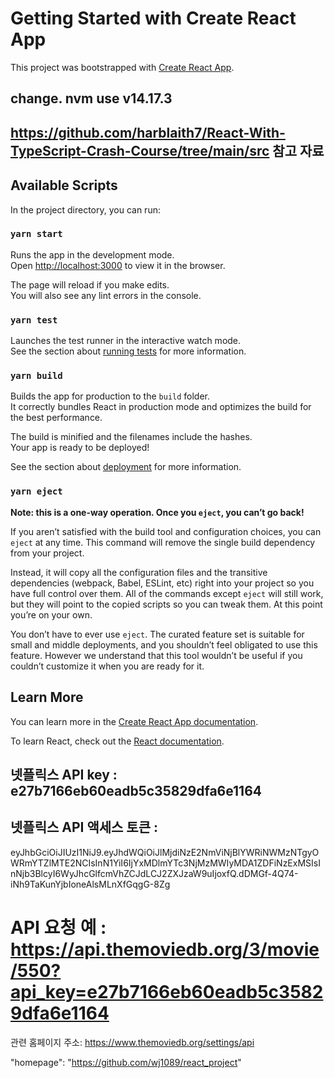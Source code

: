 # Getting Started with Create React App

This project was bootstrapped with [Create React App](https://github.com/facebook/create-react-app).

## change. nvm use v14.17.3

## https://github.com/harblaith7/React-With-TypeScript-Crash-Course/tree/main/src 참고 자료

## Available Scripts

In the project directory, you can run:

### `yarn start`

Runs the app in the development mode.\
Open [http://localhost:3000](http://localhost:3000) to view it in the browser.

The page will reload if you make edits.\
You will also see any lint errors in the console.

### `yarn test`

Launches the test runner in the interactive watch mode.\
See the section about [running tests](https://facebook.github.io/create-react-app/docs/running-tests) for more information.

### `yarn build`

Builds the app for production to the `build` folder.\
It correctly bundles React in production mode and optimizes the build for the best performance.

The build is minified and the filenames include the hashes.\
Your app is ready to be deployed!

See the section about [deployment](https://facebook.github.io/create-react-app/docs/deployment) for more information.

### `yarn eject`

**Note: this is a one-way operation. Once you `eject`, you can’t go back!**

If you aren’t satisfied with the build tool and configuration choices, you can `eject` at any time. This command will remove the single build dependency from your project.

Instead, it will copy all the configuration files and the transitive dependencies (webpack, Babel, ESLint, etc) right into your project so you have full control over them. All of the commands except `eject` will still work, but they will point to the copied scripts so you can tweak them. At this point you’re on your own.

You don’t have to ever use `eject`. The curated feature set is suitable for small and middle deployments, and you shouldn’t feel obligated to use this feature. However we understand that this tool wouldn’t be useful if you couldn’t customize it when you are ready for it.

## Learn More

You can learn more in the [Create React App documentation](https://facebook.github.io/create-react-app/docs/getting-started).

To learn React, check out the [React documentation](https://reactjs.org/).

## 넷플릭스 API key : e27b7166eb60eadb5c35829dfa6e1164

## 넷플릭스 API 액세스 토큰 :

eyJhbGciOiJIUzI1NiJ9.eyJhdWQiOiJlMjdiNzE2NmViNjBlYWRiNWMzNTgyOWRmYTZlMTE2NCIsInN1YiI6IjYxMDlmYTc3NjMzMWIyMDA1ZDFiNzExMSIsInNjb3BlcyI6WyJhcGlfcmVhZCJdLCJ2ZXJzaW9uIjoxfQ.dDMGf-4Q74-iNh9TaKunYjbIoneAlsMLnXfGqgG-8Zg

# API 요청 예 : https://api.themoviedb.org/3/movie/550?api_key=e27b7166eb60eadb5c35829dfa6e1164

관련 홈페이지 주소:
https://www.themoviedb.org/settings/api

"homepage": "https://github.com/wj1089/react_project"

